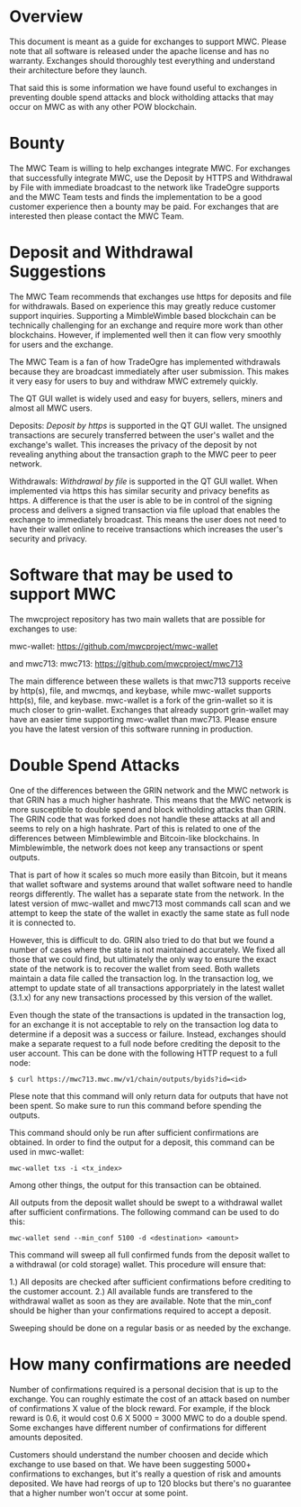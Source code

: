 # Overview #

This document is meant as a guide for exchanges to support MWC. Please note that all software is released under the apache license and has no warranty. Exchanges should thoroughly test everything and understand their architecture before they launch.

That said this is some information we have found useful to exchanges in preventing double spend attacks and block witholding attacks that may occur on MWC as with any other POW blockchain.

# Bounty #

The MWC Team is willing to help exchanges integrate MWC. For exchanges that successfully integrate MWC, use the Deposit by HTTPS and Withdrawal by File with immediate broadcast to the network like TradeOgre supports and the MWC Team tests and finds the implementation to be a good customer experience then a bounty may be paid. For exchanges that are interested then please contact the MWC Team.

# Deposit and Withdrawal Suggestions

The MWC Team recommends that exchanges use https for deposits and file for withdrawals. Based on experience this may greatly reduce customer support inquiries. Supporting a MimbleWimble based blockchain can be technically challenging for an exchange and require more work than other blockchains. However, if implemented well then it can flow very smoothly for users and the exchange.

The MWC Team is a fan of how TradeOgre has implemented withdrawals because they are broadcast immediately after user submission. This makes it very easy for users to buy and withdraw MWC extremely quickly.

The QT GUI wallet is widely used and easy for buyers, sellers, miners and almost all MWC users.

Deposits: *Deposit by https* is supported in the QT GUI wallet. The unsigned transactions are securely transferred between the user's wallet and the exchange's wallet. This increases the privacy of the deposit by not revealing anything about the transaction graph to the MWC peer to peer network.

Withdrawals: *Withdrawal by file* is supported in the QT GUI wallet. When implemented via https this has similar security and privacy benefits as https. A difference is that the user is able to be in control of the signing process and delivers a signed transaction via file upload that enables the exchange to immediately broadcast. This means the user does not need to have their wallet online to receive transactions which increases the user's security and privacy.

# Software that may be used to support MWC #

The mwcproject repository has two main wallets that are possible for exchanges to use:

mwc-wallet: https://github.com/mwcproject/mwc-wallet

and mwc713: mwc713: https://github.com/mwcproject/mwc713

The main difference between these wallets is that mwc713 supports receive by http(s), file, and mwcmqs, and keybase, while mwc-wallet supports http(s), file, and keybase. mwc-wallet is a fork of the grin-wallet so it is much closer to grin-wallet. Exchanges that already support grin-wallet may have an easier time supporting mwc-wallet than mwc713. Please ensure you have the latest version of this software running in production.


# Double Spend Attacks #

One of the differences between the GRIN network and the MWC network is that GRIN has a much higher hashrate. This means that the MWC network is more susceptible to double spend and block witholding attacks than GRIN. The GRIN code that was forked does not handle these attacks at all and seems to rely on a high hashrate. Part of this is related to one of the differences between Mimblewimble and Bitcoin-like blockchains. In Mimblewimble, the network does not keep any transactions or spent outputs.
  
That is part of how it scales so much more easily than Bitcoin, but it means that wallet software and systems around that wallet software need to handle reorgs differently. The wallet has a separate state from the network. In the latest version of mwc-wallet and mwc713 most commands call scan and we attempt to keep the state of the wallet in exactly the same state as full node it is connected to.

<p>However, this is difficult to do. GRIN also tried to do that but we found a number of cases where the state is not maintained accurately. We fixed all those that we could find, but ultimately the only way to ensure the exact state of the network is to recover the wallet from seed. Both wallets maintain a data file called the transaction log. In the transaction log, we attempt to update state of all transactions apporpriately in the latest wallet (3.1.x) for any new transactions processed by this version of the wallet.
  
  Even though the state of the transactions is updated in the transaction log, for an exchange it is not acceptable to rely on the transaction log data to determine if a deposit was a success or failure. Instead, exchanges should make a separate request to a full node before crediting the deposit to the user account. This can be done with the following HTTP request to a full node:

```$ curl https://mwc713.mwc.mw/v1/chain/outputs/byids?id=<id> ```

Plese note that this command will only return data for outputs that have not been spent. So make sure to run this command before spending the outputs.

This command should only be run after sufficient confirmations are obtained. In order to find the output for a deposit, this command can be used in mwc-wallet:

```mwc-wallet txs -i <tx_index>```

Among other things, the output for this transaction can be obtained.

All outputs from the deposit wallet should be swept to a withdrawal wallet after sufficient confirmations. The following command can be used to do this:

```mwc-wallet send --min_conf 5100 -d <destination> <amount>```

This command will sweep all full confirmed funds from the deposit wallet to a withdrawal (or cold storage) wallet. This procedure will ensure that:

1.) All deposits are checked after sufficient confirmations before crediting to the customer account.
2.) All available funds are transfered to the withdrawal wallet as soon as they are available. Note that the min_conf should be higher than your confirmations required to accept a deposit.

Sweeping should be done on a regular basis or as needed by the exchange.

# How many confirmations are needed #

Number of confirmations required is a personal decision that is up to the exchange. You can roughly estimate the cost of an attack based on number of confirmations X value of the block reward. For example, if the block reward is 0.6, it would cost 0.6 X 5000 = 3000 MWC to do a double spend. Some exchanges have different number of confirmations for different amounts deposited.

Customers should understand the number choosen and decide which exchange to use based on that. We have been suggesting 5000+ confirmations to exchanges, but it's really a question of risk and amounts deposited. We have had reorgs of up to 120 blocks but there's no guarantee that a higher number won't occur at some point.

